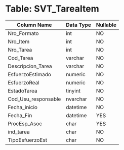 # Table: SVT_TareaItem

| Column Name | Data Type | Nullable |
|-------------|-----------|----------|
| Nro_Formato | int | NO |
| Nro_Item | int | NO |
| Nro_Tarea | int | NO |
| Cod_Tarea | varchar | NO |
| Descripcion_Tarea | varchar | NO |
| EsfuerzoEstimado | numeric | NO |
| EsfuerzoReal | numeric | NO |
| EstadoTarea | tinyint | NO |
| Cod_Usu_responsable | nvarchar | NO |
| Fecha_inicio | datetime | NO |
| Fecha_Fin | datetime | YES |
| ProcEsp_Asoc | char | YES |
| ind_tarea | char | NO |
| TipoEsfuerzoEst | char | NO |
